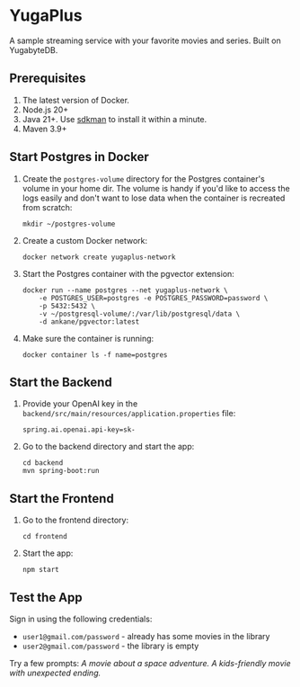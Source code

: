 # YugaPlus
A sample streaming service with your favorite movies and series. Built on YugabyteDB.

## Prerequisites

1. The latest version of Docker.
2. Node.js 20+
3. Java 21+. Use [sdkman](https://sdkman.io) to install it within a minute.
4. Maven 3.9+

## Start Postgres in Docker

1. Create the `postgres-volume` directory for the Postgres container's volume in your home dir. The volume is handy if you'd like to access the logs easily and don't want to lose data when the container is recreated from scratch:
    ```shell
    mkdir ~/postgres-volume
    ```
2. Create a custom Docker network:
    ```shell
    docker network create yugaplus-network
    ```
3. Start the Postgres container with the pgvector extension:
    ```shell
    docker run --name postgres --net yugaplus-network \
        -e POSTGRES_USER=postgres -e POSTGRES_PASSWORD=password \
        -p 5432:5432 \
        -v ~/postgresql-volume/:/var/lib/postgresql/data \
        -d ankane/pgvector:latest
    ```
3. Make sure the container is running:
    ```shell
    docker container ls -f name=postgres
    ```

## Start the Backend

1. Provide your OpenAI key in the `backend/src/main/resources/application.properties` file:
    ```properties
    spring.ai.openai.api-key=sk-
    ```
2. Go to the backend directory and start the app:
    ```shell
    cd backend
    mvn spring-boot:run
    ```

## Start the Frontend

1. Go to the frontend directory:
    ```shell
    cd frontend
    ```
2. Start the app:
    ```shell
    npm start
    ```

## Test the App

Sign in using the following credentials:

* `user1@gmail.com/password` - already has some movies in the library
* `user2@gmail.com/password` - the library is empty
 

Try a few prompts:
*A movie about a space adventure.*
*A kids-friendly movie with unexpected ending.*